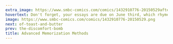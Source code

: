 ```yaml
---
extra_image: https://www.smbc-comics.com/comics/1432910776-20150529after.png
hovertext: Don't forget, your essays are due on June third, which rhymes with dead Big Bird.
image: https://www.smbc-comics.com/comics/1432910776-20150529.png
next: of-toast-and-butter
prev: the-discomfort-bomb
title: Advanced Memorization Methods
---
```

